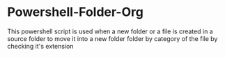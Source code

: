 # Powershell-Folder-Org
This powershell script is used when a new folder or a file is created in a source folder to move it into a new folder folder by category of the file by checking it's extension
